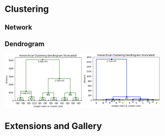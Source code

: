 # Clustering


## Network

## Dendrogram

<img src="./media/dendrogram01.png" width="50%"><img src="./media/dendrogram02.png" width="50%">


# Extensions and Gallery
